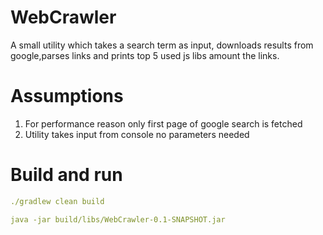 # WebCrawler

A small utility which takes a search term as input, downloads results from google,parses links 
and prints top 5 used js libs amount the links.


# Assumptions

1. For performance reason only first page of google search is fetched
2. Utility takes input from console no parameters needed

# Build and run

```yaml
./gradlew clean build

java -jar build/libs/WebCrawler-0.1-SNAPSHOT.jar
```
